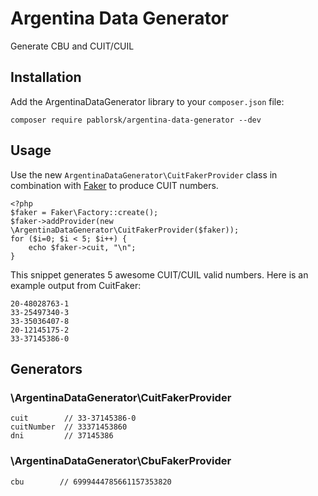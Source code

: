 # Argentina Data Generator

Generate CBU and CUIT/CUIL

## Installation

Add the ArgentinaDataGenerator library to your `composer.json` file:

    composer require pablorsk/argentina-data-generator --dev

## Usage

Use the new `ArgentinaDataGenerator\CuitFakerProvider` class in combination with [Faker](https://github.com/fzaninotto/Faker) to produce CUIT numbers.

    <?php
    $faker = Faker\Factory::create();
    $faker->addProvider(new \ArgentinaDataGenerator\CuitFakerProvider($faker));
    for ($i=0; $i < 5; $i++) {
        echo $faker->cuit, "\n";
    }
    
This snippet generates 5 awesome CUIT/CUIL valid numbers. Here is an example output from CuitFaker:

    20-48028763-1
    33-25497340-3
    33-35036407-8
    20-12145175-2
    33-37145386-0
    
## Generators

### \ArgentinaDataGenerator\CuitFakerProvider

    cuit        // 33-37145386-0
    cuitNumber  // 33371453860
    dni         // 37145386
    
### \ArgentinaDataGenerator\CbuFakerProvider

    cbu        // 6999444785661157353820
